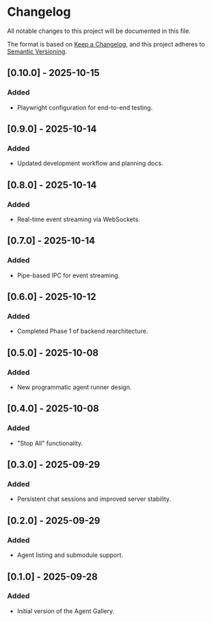 # Changelog

All notable changes to this project will be documented in this file.

The format is based on [Keep a Changelog](https://keepachangelog.com/en/1.0.0/),
and this project adheres to [Semantic Versioning](https://semver.org/spec/v2.0.0.html).

## [0.10.0] - 2025-10-15

### Added

- Playwright configuration for end-to-end testing.

## [0.9.0] - 2025-10-14

### Added

- Updated development workflow and planning docs.

## [0.8.0] - 2025-10-14

### Added

- Real-time event streaming via WebSockets.

## [0.7.0] - 2025-10-14

### Added

- Pipe-based IPC for event streaming.

## [0.6.0] - 2025-10-12

### Added

- Completed Phase 1 of backend rearchitecture.

## [0.5.0] - 2025-10-08

### Added

- New programmatic agent runner design.

## [0.4.0] - 2025-10-08

### Added

- "Stop All" functionality.

## [0.3.0] - 2025-09-29

### Added

- Persistent chat sessions and improved server stability.

## [0.2.0] - 2025-09-29

### Added

- Agent listing and submodule support.

## [0.1.0] - 2025-09-28

### Added

- Initial version of the Agent Gallery.
